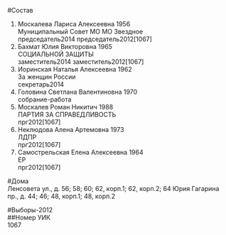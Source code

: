 #Состав  
1. Москалева Лариса Алексеевна 1956  
    Муниципальный Совет МО МО Звездное  
    председатель2014 председатель2012[1067]    
2. Бахмат Юлия Викторовна 1965  
    СОЦИАЛЬНОЙ ЗАЩИТЫ  
    заместитель2014 заместитель2012[1067]   
3. Иоринская Наталья Алексеевна 1962  
    За женщин России  
    секретарь2014  
4. Головина Светлана Валентиновна 1970  
    собрание-работа  
5. Москалев Роман Никитич 1988  
    ПАРТИЯ ЗА СПРАВЕДЛИВОСТЬ  
    прг2012[1067]  
6. Неклюдова Алена Артемовна 1973  
    ЛДПР  
    прг2012[1067]  
7. Самострельская Елена Алексеевна 1964  
    ЕР  
    прг2012[1067]  

#Дома  
Ленсовета ул., д. 56; 58; 60; 62, корп.1; 62, корп.2; 64 Юрия Гагарина пр., д. 44; 46; 48, корп.1; 48, корп.2  
  
#Выборы-2012  
##Номер УИК  
1067  
